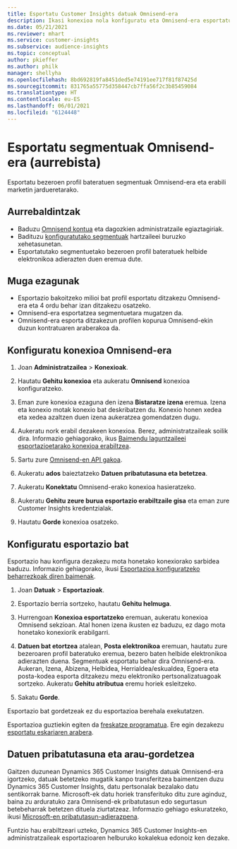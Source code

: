 ```yaml
---
title: Esportatu Customer Insights datuak Omnisend-era
description: Ikasi konexioa nola konfiguratu eta Omnisend-era esportatu.
ms.date: 05/21/2021
ms.reviewer: mhart
ms.service: customer-insights
ms.subservice: audience-insights
ms.topic: conceptual
author: pkieffer
ms.author: philk
manager: shellyha
ms.openlocfilehash: 8bd692819fa8451ded5e74191ee717f81f87425d
ms.sourcegitcommit: 831765a55775d358447cb7ffa56f2c3b85459084
ms.translationtype: HT
ms.contentlocale: eu-ES
ms.lasthandoff: 06/01/2021
ms.locfileid: "6124448"
---
```

# <a name="export-segments-to-omnisend-preview"></a>Esportatu segmentuak Omnisend-era (aurrebista)

Esportatu bezeroen profil bateratuen segmentuak Omnisend-era eta erabili marketin jardueretarako.

## <a name="prerequisites"></a>Aurrebaldintzak

-   Baduzu [Omnisend kontua](https://www.omnisend.com/) eta dagozkien administratzaile egiaztagiriak.
-   Badituzu [konfiguratutako segmentuak](segments.md) hartzaileei buruzko xehetasunetan.
-   Esportatutako segmentuetako bezeroen profil bateratuek helbide elektronikoa adierazten duen eremua dute.

## <a name="known-limitations"></a>Muga ezagunak

- Esportazio bakoitzeko milioi bat profil esportatu ditzakezu Omnisend-era eta 4 ordu behar izan ditzakezu osatzeko.
- Omnisend-era esportatzea segmentuetara mugatzen da.
- Omnisend-era esporta ditzakezun profilen kopurua Omnisend-ekin duzun kontratuaren araberakoa da.

## <a name="set-up-connection-to-omnisend"></a>Konfiguratu konexioa Omnisend-era

1. Joan **Administratzailea** > **Konexioak**.

1. Hautatu **Gehitu konexioa** eta aukeratu **Omnisend** konexioa konfiguratzeko.

1. Eman zure konexioa ezaguna den izena **Bistaratze izena** eremua. Izena eta konexio motak konexio bat deskribatzen du. Konexio honen xedea eta xedea azaltzen duen izena aukeratzea gomendatzen dugu.

1. Aukeratu nork erabil dezakeen konexioa. Berez, administratzaileak soilik dira. Informazio gehiagorako, ikus [Baimendu laguntzaileei esportazioetarako konexioa erabiltzea](connections.md#allow-contributors-to-use-a-connection-for-exports).

1. Sartu zure [Omnisend-en API gakoa](https://support.omnisend.com/en/articles/1061890-generating-api-key).

1. Aukeratu **ados** baieztatzeko **Datuen pribatutasuna eta betetzea**.

1. Aukeratu **Konektatu** Omnisend-erako konexioa hasieratzeko.

1. Aukeratu **Gehitu zeure burua esportazio erabiltzaile gisa** eta eman zure Customer Insights kredentzialak.

1. Hautatu **Gorde** konexioa osatzeko.

## <a name="configure-an-export"></a>Konfiguratu esportazio bat

Esportazio hau konfigura dezakezu mota honetako konexiorako sarbidea baduzu. Informazio gehiagorako, ikusi [Esportazioa konfiguratzeko beharrezkoak diren baimenak](export-destinations.md#set-up-a-new-export).

1. Joan **Datuak** > **Esportazioak**.

1. Esportazio berria sortzeko, hautatu **Gehitu helmuga**.

1. Hurrengoan **Konexioa esportatzeko** eremuan, aukeratu konexioa Omnisend sekzioan. Atal honen izena ikusten ez baduzu, ez dago mota honetako konexiorik erabilgarri.

1. **Datuen bat etortzea** atalean, **Posta elektronikoa** eremuan, hautatu zure bezeroaren profil bateratuko eremua, bezero baten helbide elektronikoa adierazten duena. Segmentuak esportatu behar dira Omnisend-era. Aukeran, Izena, Abizena, Helbidea, Herrialdea/eskualdea, Egoera eta posta-kodea esporta ditzakezu mezu elektroniko pertsonalizatuagoak sortzeko. Aukeratu **Gehitu atributua** eremu horiek esleitzeko.

1. Sakatu **Gorde**.

Esportazio bat gordetzeak ez du esportazioa berehala exekutatzen.

Esportazioa guztiekin egiten da [freskatze programatua](system.md#schedule-tab). Ere egin dezakezu [esportatu eskariaren arabera](export-destinations.md#run-exports-on-demand). 


## <a name="data-privacy-and-compliance"></a>Datuen pribatutasuna eta arau-gordetzea

Gaitzen duzunean Dynamics 365 Customer Insights datuak Omnisend-era igortzeko, datuak betetzeko mugatik kanpo transferitzea baimentzen duzu Dynamics 365 Customer Insights, datu pertsonalak bezalako datu sentikorrak barne. Microsoft-ek datu horiek transferituko ditu zure aginduz, baina zu arduratuko zara Omnisend-ek pribatutasun edo segurtasun betebeharrak betetzen dituela ziurtatzeaz. Informazio gehiago eskuratzeko, ikusi [Microsoft-en pribatutasun-adierazpena](https://go.microsoft.com/fwlink/?linkid=396732).

Funtzio hau erabiltzeari uzteko, Dynamics 365 Customer Insights-en administratzaileak esportazioaren helburuko kokalekua edonoiz ken dezake.
